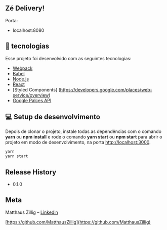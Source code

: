 ## Zé Delivery!

Porta:

- localhost:8080

## :rocket: tecnologias

Esse projeto foi desenvolvido com as seguintes tecnologias:

- [Webpack](https://webpack.js.org/)
- [Babel](https://babeljs.io/)
- [Node.js](https://nodejs.org/en/)
- [React](https://reactjs.org)
- [Styled Components] (https://developers.google.com/places/web-service/overview)
- [Google Palces API](https://developers.google.com/places/web-service/overview)

## 💻 Setup de desenvolvimento

Depois de clonar o projeto, instale todas as dependências com o comando **yarn** ou **npm install** e rode o comando **yarn start** ou **npm start** para abrir o projeto em modo de desenvolvimento, na porta [http://localhost:3000](http://localhost:3000).

```sh
yarn
yarn start
```

## Release History

* 0.1.0
 

## Meta

Matthaus Zillig – [Linkedin](https://www.linkedin.com/in/matthaus-zillig/)

[https://github.com/MatthausZillig](https://github.com/MatthausZillig)



